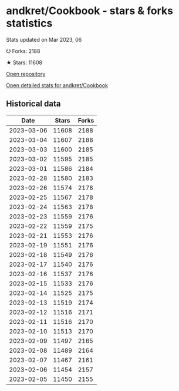 # andkret/Cookbook - stars & forks statistics

Stats updated on Mar 2023, 06

☋ Forks: 2188

★ Stars: 11608

[Open repository](https://github.com/andkret/Cookbook)

[Open detailed stats for andkret/Cookbook](https://reviewgithub.com/rep/andkret/Cookbook)

## Historical data
| Date | Stars | Forks |
|------|-------|-------|
| 2023-03-06 | 11608 | 2188 | 
| 2023-03-04 | 11607 | 2188 | 
| 2023-03-03 | 11600 | 2185 | 
| 2023-03-02 | 11595 | 2185 | 
| 2023-03-01 | 11586 | 2184 | 
| 2023-02-28 | 11580 | 2183 | 
| 2023-02-26 | 11574 | 2178 | 
| 2023-02-25 | 11567 | 2178 | 
| 2023-02-24 | 11563 | 2178 | 
| 2023-02-23 | 11559 | 2176 | 
| 2023-02-22 | 11559 | 2175 | 
| 2023-02-21 | 11553 | 2176 | 
| 2023-02-19 | 11551 | 2176 | 
| 2023-02-18 | 11549 | 2176 | 
| 2023-02-17 | 11540 | 2176 | 
| 2023-02-16 | 11537 | 2176 | 
| 2023-02-15 | 11533 | 2176 | 
| 2023-02-14 | 11525 | 2175 | 
| 2023-02-13 | 11519 | 2174 | 
| 2023-02-12 | 11516 | 2171 | 
| 2023-02-11 | 11516 | 2170 | 
| 2023-02-10 | 11513 | 2170 | 
| 2023-02-09 | 11497 | 2165 | 
| 2023-02-08 | 11489 | 2164 | 
| 2023-02-07 | 11467 | 2161 | 
| 2023-02-06 | 11454 | 2157 | 
| 2023-02-05 | 11450 | 2155 | 

